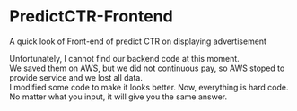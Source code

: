 # PredictCTR-Frontend
A quick look of Front-end of predict CTR on displaying advertisement

Unfortunately, I cannot find our backend code at this moment.</br> 
We saved them on AWS, but we did not continuous pay, so AWS stoped to provide service and we lost all data. </br>
I modified some code to make it looks better. Now, everything is hard code. No matter what you input, it will give you the same answer. 
